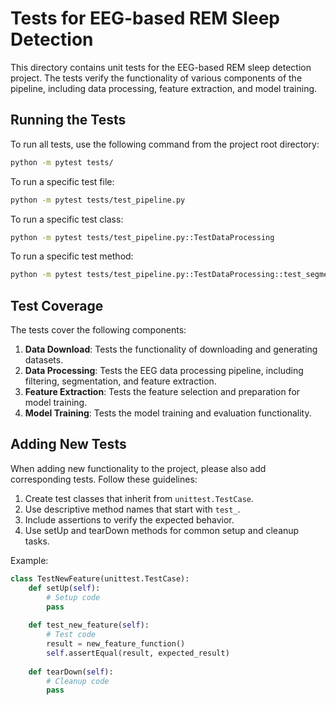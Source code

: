 # Tests for EEG-based REM Sleep Detection

This directory contains unit tests for the EEG-based REM sleep detection project. The tests verify the functionality of various components of the pipeline, including data processing, feature extraction, and model training.

## Running the Tests

To run all tests, use the following command from the project root directory:

```bash
python -m pytest tests/
```

To run a specific test file:

```bash
python -m pytest tests/test_pipeline.py
```

To run a specific test class:

```bash
python -m pytest tests/test_pipeline.py::TestDataProcessing
```

To run a specific test method:

```bash
python -m pytest tests/test_pipeline.py::TestDataProcessing::test_segment_eeg_data
```

## Test Coverage

The tests cover the following components:

1. **Data Download**: Tests the functionality of downloading and generating datasets.
2. **Data Processing**: Tests the EEG data processing pipeline, including filtering, segmentation, and feature extraction.
3. **Feature Extraction**: Tests the feature selection and preparation for model training.
4. **Model Training**: Tests the model training and evaluation functionality.

## Adding New Tests

When adding new functionality to the project, please also add corresponding tests. Follow these guidelines:

1. Create test classes that inherit from `unittest.TestCase`.
2. Use descriptive method names that start with `test_`.
3. Include assertions to verify the expected behavior.
4. Use setUp and tearDown methods for common setup and cleanup tasks.

Example:

```python
class TestNewFeature(unittest.TestCase):
    def setUp(self):
        # Setup code
        pass
        
    def test_new_feature(self):
        # Test code
        result = new_feature_function()
        self.assertEqual(result, expected_result)
        
    def tearDown(self):
        # Cleanup code
        pass 